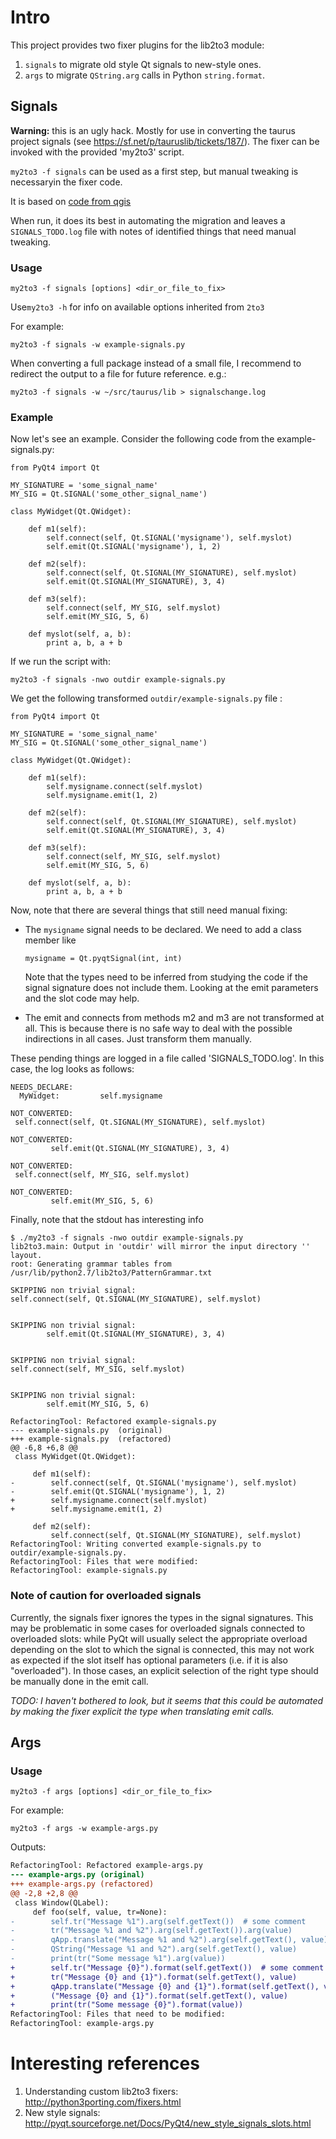 # Intro

This project provides two fixer plugins for the lib2to3 module:

1. `signals` to migrate old style Qt signals to new-style ones.
2. `args` to migrate `QString.arg` calls in Python `string.format`.

## Signals

**Warning:** this is an ugly hack. Mostly for use in converting the taurus project signals
(see https://sf.net/p/tauruslib/tickets/187/).
The fixer can be invoked with the provided 'my2to3' script.

`my2to3 -f signals` can be used as a first step, but manual tweaking is necessaryin the fixer code.

It is based on [code from qgis](https://github.com/qgis/QGIS/blob/master/scripts/qgis_fixes/fix_signals.py)

When run, it does its best in automating the migration and leaves a
`SIGNALS_TODO.log` file with notes of identified things that need manual tweaking.

### Usage

`my2to3 -f signals [options] <dir_or_file_to_fix>`

Use`my2to3 -h` for info on available options inherited from `2to3`


For example:

`my2to3 -f signals -w example-signals.py`

When converting a full package instead of a small file, I recommend to redirect the output to a file for
future reference. e.g.:

`my2to3 -f signals -w ~/src/taurus/lib > signalschange.log`


### Example

Now let's see an example. Consider the following code from the example-signals.py:

~~~~
from PyQt4 import Qt

MY_SIGNATURE = 'some_signal_name'
MY_SIG = Qt.SIGNAL('some_other_signal_name')

class MyWidget(Qt.QWidget):

    def m1(self):
        self.connect(self, Qt.SIGNAL('mysigname'), self.myslot)
        self.emit(Qt.SIGNAL('mysigname'), 1, 2)

    def m2(self):
        self.connect(self, Qt.SIGNAL(MY_SIGNATURE), self.myslot)
        self.emit(Qt.SIGNAL(MY_SIGNATURE), 3, 4)

    def m3(self):
        self.connect(self, MY_SIG, self.myslot)
        self.emit(MY_SIG, 5, 6)

    def myslot(self, a, b):
        print a, b, a + b
~~~~

If we run the script with:

`my2to3 -f signals -nwo outdir example-signals.py`

We get the following transformed `outdir/example-signals.py` file :

~~~~
from PyQt4 import Qt

MY_SIGNATURE = 'some_signal_name'
MY_SIG = Qt.SIGNAL('some_other_signal_name')

class MyWidget(Qt.QWidget):

    def m1(self):
        self.mysigname.connect(self.myslot)
        self.mysigname.emit(1, 2)

    def m2(self):
        self.connect(self, Qt.SIGNAL(MY_SIGNATURE), self.myslot)
        self.emit(Qt.SIGNAL(MY_SIGNATURE), 3, 4)

    def m3(self):
        self.connect(self, MY_SIG, self.myslot)
        self.emit(MY_SIG, 5, 6)

    def myslot(self, a, b):
        print a, b, a + b
~~~~

Now, note that there are several things that still need manual fixing:

- The `mysigname` signal needs to be declared. We need to add a class member like
  ~~~~
  mysigname = Qt.pyqtSignal(int, int)
  ~~~~
  Note that the types need to be inferred from studying the code if the signal
  signature does not include them. Looking at the emit parameters and the slot code may help.

- The emit and connects from methods m2 and m3 are not transformed at all.
  This is because there is no safe way to deal with the possible indirections in all cases.
  Just transform them manually.

These pending things are logged in a file called 'SIGNALS_TODO.log'. In this case, the log looks as follows:

~~~~
NEEDS_DECLARE:
  MyWidget:         self.mysigname

NOT_CONVERTED:
 self.connect(self, Qt.SIGNAL(MY_SIGNATURE), self.myslot)

NOT_CONVERTED:
         self.emit(Qt.SIGNAL(MY_SIGNATURE), 3, 4)

NOT_CONVERTED:
 self.connect(self, MY_SIG, self.myslot)

NOT_CONVERTED:
         self.emit(MY_SIG, 5, 6)

~~~~

Finally, note that the stdout has interesting info

~~~~
$ ./my2to3 -f signals -nwo outdir example-signals.py
lib2to3.main: Output in 'outdir' will mirror the input directory '' layout.
root: Generating grammar tables from /usr/lib/python2.7/lib2to3/PatternGrammar.txt

SKIPPING non trivial signal:
self.connect(self, Qt.SIGNAL(MY_SIGNATURE), self.myslot)


SKIPPING non trivial signal:
        self.emit(Qt.SIGNAL(MY_SIGNATURE), 3, 4)


SKIPPING non trivial signal:
self.connect(self, MY_SIG, self.myslot)


SKIPPING non trivial signal:
        self.emit(MY_SIG, 5, 6)

RefactoringTool: Refactored example-signals.py
--- example-signals.py  (original)
+++ example-signals.py  (refactored)
@@ -6,8 +6,8 @@
 class MyWidget(Qt.QWidget):
 
     def m1(self):
-        self.connect(self, Qt.SIGNAL('mysigname'), self.myslot)
-        self.emit(Qt.SIGNAL('mysigname'), 1, 2)
+        self.mysigname.connect(self.myslot)
+        self.mysigname.emit(1, 2)
 
     def m2(self):
         self.connect(self, Qt.SIGNAL(MY_SIGNATURE), self.myslot)
RefactoringTool: Writing converted example-signals.py to outdir/example-signals.py.
RefactoringTool: Files that were modified:
RefactoringTool: example-signals.py
~~~~

### Note of caution for overloaded signals

Currently, the signals fixer ignores the types in the signal signatures. This may be problematic in some cases for overloaded signals connected to overloaded slots: while PyQt will usually select the appropriate overload depending on the slot to which the signal is connected, this may not work as expected if the slot itself has optional parameters (i.e. if it is also "overloaded"). In those cases, an explicit selection of the right type should be manually done in the emit call.

*TODO: I haven't bothered to look, but it seems that this could be automated by making the fixer explicit the type when translating emit calls.*


## Args

### Usage

`my2to3 -f args [options] <dir_or_file_to_fix>`

For example:

`my2to3 -f args -w example-args.py`

Outputs:

~~~diff
RefactoringTool: Refactored example-args.py
--- example-args.py	(original)
+++ example-args.py	(refactored)
@@ -2,8 +2,8 @@
 class Window(QLabel):
     def foo(self, value, tr=None):
-        self.tr("Message %1").arg(self.getText())  # some comment
-        tr("Message %1 and %2").arg(self.getText()).arg(value)
-        qApp.translate("Message %1 and %2").arg(self.getText(), value)
-        QString("Message %1 and %2").arg(self.getText(), value)
-        print(tr("Some message %1").arg(value))
+        self.tr("Message {0}").format(self.getText())  # some comment
+        tr("Message {0} and {1}").format(self.getText(), value)
+        qApp.translate("Message {0} and {1}").format(self.getText(), value)
+        ("Message {0} and {1}").format(self.getText(), value)
+        print(tr("Some message {0}").format(value))
RefactoringTool: Files that need to be modified:
RefactoringTool: example-args.py
~~~


# Interesting references
1. Understanding custom lib2to3 fixers: http://python3porting.com/fixers.html
2. New style signals: http://pyqt.sourceforge.net/Docs/PyQt4/new_style_signals_slots.html
